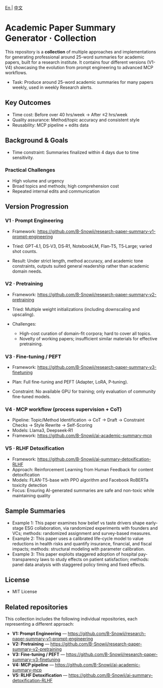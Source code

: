 ﻿[ En ](README.md) | [ 中文 ](README.zh-CN.md)

# Academic Paper Summary Generator · Collection

This repository is a **collection** of multiple approaches and implementations for generating professional around 25-word summaries for academic papers, built for a research institute. It contains four different versions (V1-V4) showcasing the evolution from prompt engineering to advanced MCP workflows.

- Task: Produce around 25-word academic summaries for many papers weekly, used in weekly Research alerts.

## Key Outcomes

- Time cost: Before over 40 hrs/week → After ≤2 hrs/week
- Quality assurance: Method/topic accuracy and consistent style
- Reusability: MCP pipeline + edits data

## Background & Goals

- Time constraint: Summaries finalized within 4 days due to time sensitivity.

### Practical Challenges

- High volume and urgency
- Broad topics and methods; high comprehension cost
- Repeated internal edits and communication

## Version Progression

### V1 · Prompt Engineering
- Framework: https://github.com/B-Snowii/research-paper-summary-v1-prompt-engineering

- Tried: GPT‑4.1, DS‑V3, DS‑R1, NotebookLM, Flan‑T5, T5‑Large; varied shot counts.
- Result: Under strict length, method accuracy, and academic tone constraints, outputs suited general readership rather than academic domain needs.

### V2 · Pretraining
- Framework: https://github.com/B-Snowii/research-paper-summary-v2-pretraining

- Tried: Multiple weight initializations (including downscaling and upscaling).
- Challenges:
  - High-cost curation of domain-fit corpora; hard to cover all topics.
  - Novelty of working papers; insufficient similar materials for effective pretraining.

### V3 · Fine‑tuning / PEFT
- Framework: https://github.com/B-Snowii/research-paper-summary-v3-finetuning

- Plan: Full fine-tuning and PEFT (Adapter, LoRA, P‑tuning).
- Constraint: No available GPU for training; only evaluation of community fine-tuned models.

### V4 · MCP workflow (process supervision + CoT)
- Pipeline: Topic/Method Identification → CoT → Draft → Constraint Checks → Style Rewrite → Self-Scoring
- Models: Llama3, Deepseek‑R1
- Framework: https://github.com/B-Snowii/ai-academic-summary-mcp

### V5 · RLHF Detoxification
- Framework: https://github.com/B-Snowii/ai-summary-detoxification-RLHF
- Approach: Reinforcement Learning from Human Feedback for content detoxification
- Models: FLAN-T5-base with PPO algorithm and Facebook RoBERTa toxicity detection
- Focus: Ensuring AI-generated summaries are safe and non-toxic while maintaining quality

## Sample Summaries

- Example 1: This paper examines how belief vs taste drivers shape early-stage ESG collaboration, via randomized experiments with founders and VCs; methods: randomized assignment and survey-based measures.
- Example 2: This paper uses a calibrated life-cycle model to value reductions in health risks and quantify insurance, financial, and fiscal impacts; methods: structural modeling with parameter calibration.
- Example 3: This paper exploits staggered adoption of hospital pay-transparency laws to study effects on patient satisfaction; methods: panel data analysis with staggered policy timing and fixed effects.

## License

- MIT License

## Related repositories

This collection includes the following individual repositories, each representing a different approach:

- **V1: Prompt Engineering** — https://github.com/B-Snowii/research-paper-summary-v1-prompt-engineering
- **V2: Pretraining** — https://github.com/B-Snowii/research-paper-summary-v2-pretraining  
- **V3: Fine‑tuning / PEFT** — https://github.com/B-Snowii/research-paper-summary-v3-finetuning
- **V4: MCP pipeline** — https://github.com/B-Snowii/ai-academic-summary-mcp
- **V5: RLHF Detoxification** — https://github.com/B-Snowii/ai-summary-detoxification-RLHF